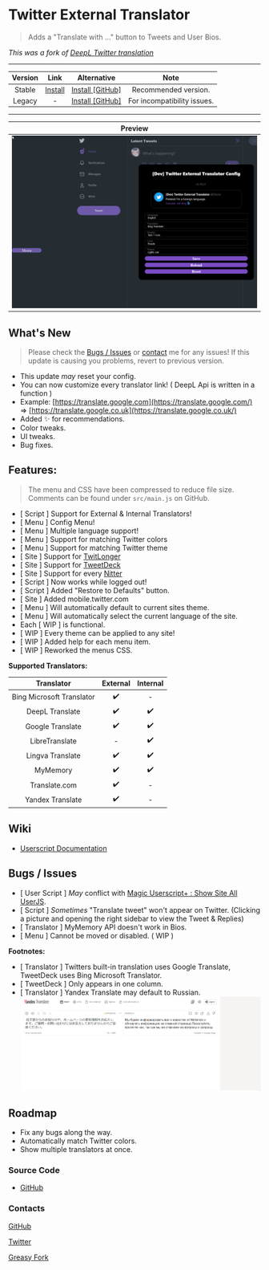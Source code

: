 # Twitter External Translator

> Adds a "Translate with ..." button to Tweets and User Bios.

*This was a fork of [DeepL Twitter translation](https://greasyfork.org/scripts/411976)*

***

| Version | Link | Alternative | Note |
|:----------:|:----------:|:----------:|:----------:|
Stable | [Install](#install-area) | [Install [GitHub]](https://github.com/magicoflolis/twitter-translator/releases/latest/download/twittertranslator.user.js) | Recommended version.
Legacy | - | [Install [GitHub]](https://github.com/magicoflolis/twitter-translator/raw/master/dist/twittertranslatorlegacy.user.js) | For incompatibility issues.

***

| Preview |
|:----------:|
![Menu Preview](https://raw.githubusercontent.com/magicoflolis/twitter-translator/master/assets/ExternalTranslator.gif)|

## What's New

> Please check the [Bugs / Issues](#bugs--issues) or [contact](#contacts) me for any issues! If this update is causing you problems, revert to previous version.

* This update *may* reset your config.
* You can now customize every translator link! ( DeepL Api is written in a function )
* Example: [https://translate.google.com](https://translate.google.com/) => [https://translate.google.co.uk](https://translate.google.co.uk/)
* Added ✨ for recommendations.
* Color tweaks.
* UI tweaks.
* Bug fixes.

## **Features:**

> The menu and CSS have been compressed to reduce file size. Comments can be found under `src/main.js` on GitHub.

* [ Script ] Support for External & Internal Translators!
* [ Menu ] Config Menu!
* [ Menu ] Multiple language support!
* [ Menu ] Support for matching Twitter colors
* [ Menu ] Support for matching Twitter theme
* [ Site ] Support for [TwitLonger](https://www.twitlonger.com)
* [ Site ] Support for [TweetDeck](https://tweetdeck.twitter.com)
* [ Site ] Support for every [Nitter](https://github.com/zedeus/nitter/wiki/Instances#official-instances)
* [ Script ] Now works while logged out!
* [ Script ] Added "Restore to Defaults" button.
* [ Site ] Added mobile.twitter.com
* [ Menu ] Will automatically default to current sites theme.
* [ Menu ] Will automatically select the current language of the site.
* Each [ WIP ] is functional.
* [ WIP ] Every theme can be applied to any site!
* [ WIP ] Added help for each menu item.
* [ WIP ] Reworked the menus CSS.

**Supported Translators:**

 Translator | External | Internal
:-----------:|:---------:|:---------:
Bing Microsoft Translator| ✔️ | - |
DeepL Translate | ✔️ | ✔️ |
Google Translate | ✔️ | ✔️ |
LibreTranslate | - | ✔️ |
Lingva Translate | ✔️ | ✔️ |
MyMemory | ✔️ | ✔️ |
Translate.com | ✔️ | - |
Yandex Translate | ✔️ | - |

## Wiki

* [Userscript Documentation](https://github.com/magicoflolis/twitter-translator/wiki)

## Bugs / Issues

* [ User Script ] *May* conflict with [Magic Userscript+ : Show Site All UserJS](https://greasyfork.org/scripts/421603).
* [ Script ] *Sometimes* "Translate tweet" won't appear on Twitter. (Clicking a picture and opening the right sidebar to view the Tweet & Replies)
* [ Translator ] MyMemory API doesn't work in Bios.
* [ Menu ] Cannot be moved or disabled. ( WIP )

**Footnotes:**

* [ Translator ] Twitters built-in translation uses Google Translate, TweetDeck uses Bing Microsoft Translator.
* [ TweetDeck ] Only appears in one column.
* [ Translator ] Yandex Translate may default to Russian.
![YandexHelp](https://raw.githubusercontent.com/magicoflolis/twitter-translator/master/assets/ExternalTranslator4.gif)

## Roadmap

* Fix any bugs along the way.
* Automatically match Twitter colors.
* Show multiple translators at once.

### Source Code

* [GitHub](https://github.com/magicoflolis/twitter-translator)

### Contacts

[GitHub](https://github.com/magicoflolis)

[Twitter](https://twitter.com/for_lollipops)

[Greasy Fork](https://greasyfork.org/users/166061)
